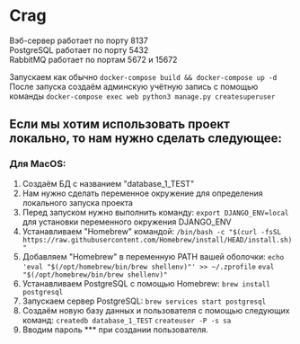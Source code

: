 # Crag

Вэб-сервер работает по порту 8137<br>
PostgreSQL работает по порту 5432<br>
RabbitMQ работает по портам 5672 и 15672<br>


Запускаем как обычно `docker-compose build && docker-compose up -d`<br>
После запуска создаём админскую учётную запись с помощью команды `docker-compose exec web python3 manage.py createsuperuser`<br>

## Если мы хотим использовать проект локально, то нам нужно сделать следующее:

### Для MacOS:
1. Создаём БД с названием "database_1_TEST"
2. Нам нужно сделать переменное окружение для определения локального запуска проекта
3. Перед запуском нужно выполнить команду: `export DJANGO_ENV=local` для установки переменного окружения DJANGO_ENV
4. Устанавливаем "Homebrew" командой:
`/bin/bash -c "$(curl -fsSL https://raw.githubusercontent.com/Homebrew/install/HEAD/install.sh)"`
5. Добавляем "Homebrew" в переменную PATH вашей оболочки:
`echo 'eval "$(/opt/homebrew/bin/brew shellenv)"' >> ~/.zprofile`
`eval "$(/opt/homebrew/bin/brew shellenv)"`
6. Устанавливаем PostgreSQL с помощью Homebrew:
`brew install postgresql`
7. Запускаем сервер PostgreSQL:
`brew services start postgresql`
8. Создаём новую базу данных и пользователя с помощью следующих команд:
`createdb database_1_TEST`
`createuser -P -s sa`
9. Вводим пароль *** при создании пользователя.
